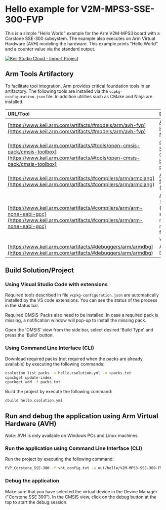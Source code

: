 # Hello example for V2M-MPS3-SSE-300-FVP

This is a simple "Hello World" example for the Arm V2M-MPS3 board with a Corstone SSE-300 subsystem. The example also executes on Arm Virtual Hardware (AVH) modeling the hardware. This example prints "Hello World" and a counter value via the standard output.

[![Keil Studio Cloud - Import Project](https://img.shields.io/badge/Keil_Studio_Cloud-Import_Project-0091bd?logo=arm&logoColor=0091bd)](https://studio.keil.arm.com/?import=https://github.com/Arm-Examples/Hello_V2M-MPS3-SSE-300-FVP.git)

## Arm Tools Artifactory

To facilitate tool integration, Arm provides critical foundation tools in an artifactory. The following tools are installed via the `vcpkg-configuration.json` file. In addition utilities such as CMake and Ninja are installed.

URL/Tool       | Description
:--------------|:-------------------
[https://www.keil.arm.com/artifacts/#models/arm/avh-fvp](https://www.keil.arm.com/artifacts/#models/arm/avh-fvp)                      | [Arm Virtual Hardware FVP Models](https://arm-software.github.io/AVH/main/simulation/html/Using.html)
[https://www.keil.arm.com/artifacts/#tools/open-cmsis-pack/cmsis-toolbox](https://www.keil.arm.com/artifacts/#tools/open-cmsis-pack/cmsis-toolbox)  | [CLI Build System for CMSIS-Pack based projects](https://github.com/Open-CMSIS-Pack/cmsis-toolbox/blob/main/docs/README.md#cmsis-toolbox)
[https://www.keil.arm.com/artifacts/#compilers/arm/armclang](https://www.keil.arm.com/artifacts/#compilers/arm/armclang)      | [Arm Compiler for Embedded](https://developer.arm.com/Tools%20and%20Software/Arm%20Compiler%20for%20Embedded) (commercial)
[https://www.keil.arm.com/artifacts/#compilers/arm/arm-none-eabi-gcc](https://www.keil.arm.com/artifacts/#compilers/arm/arm-none-eabi-gcc) | [Arm GNU Toolchain](https://developer.arm.com/Tools%20and%20Software/GNU%20Toolchain) (community supported); not recommended for Cortex-M with Helium
[https://www.keil.arm.com/artifacts/#debuggers/arm/armdbg](https://www.keil.arm.com/artifacts/#debuggers/arm/armdbg) | Arm Debugger


## Build Solution/Project

### Using Visual Studio Code with extensions

Required tools described in file `vcpkg-configuration.json` are automatically installed by the VS code extensions. You can see the status of the process in the status bar.

Required CMSIS-Packs also need to be installed. In case a required pack is missing, a notification window will pop-up to install the missing pack.

Open the 'CMSIS' view from the side bar, select desired 'Build Type' and press the 'Build' button.

### Using Command Line Interface (CLI)

Download required packs (not required when the packs are already available) by executing the following commands:
   ```sh
   csolution list packs -s hello.csolution.yml -m >packs.txt
   cpackget update-index
   cpackget add -f packs.txt
   ```
Build the project by execute the following command:
```sh
cbuild hello.csolution.yml
```

## Run and debug the application using Arm Virtual Hardware (AVH)

*Note:* AVH is only available on Windows PCs and Linux machines.

### Run the application using Command Line Interface (CLI)

Run the project by executing the following command:
```sh
FVP_Corstone_SSE-300 -f vht_config.txt -a out/hello/V2M-MPS3-SSE-300-FVP/Debug/hello.axf --simlimit 20
```

### Debug the application

Make sure that you have selected the virtual device in the Device Manager ("Corstone SSE 300"). In the CMSIS view, click on the debug button at the top to start the debug session.
